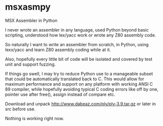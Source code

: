# msxasmpy
MSX Assembler in Python

I never wrote an assembler in any language,
used Python beyond basic scripting,
understood how lex/yacc work
or wrote any Z80 assembly code.

So naturally I want to write an assembler from scratch,
in Python, using lexx/yacc
and learn Z80 assembly coding while at it.

Also, hopefully every little bit of code will be isolated
and covered by test unit and support fuzzing.

If things go swell, I may try to reduce Python use to
a manageable subset that could be automatically translated back to C.
This would allow for maximum performance and support on any platform with working ANSI C 89 compiler,
while hopefully avoiding typical C coding errors
like off by one, pointer use after free(), assign instead of compare etc.

Download and unpack http://www.dabeaz.com/ply/ply-3.9.tar.gz or later in src before use.

Nothing is working right now.
